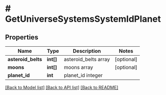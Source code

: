 # # GetUniverseSystemsSystemIdPlanet

## Properties

Name | Type | Description | Notes
------------ | ------------- | ------------- | -------------
**asteroid_belts** | **int[]** | asteroid_belts array | [optional] 
**moons** | **int[]** | moons array | [optional] 
**planet_id** | **int** | planet_id integer | 

[[Back to Model list]](../../README.md#documentation-for-models) [[Back to API list]](../../README.md#documentation-for-api-endpoints) [[Back to README]](../../README.md)


